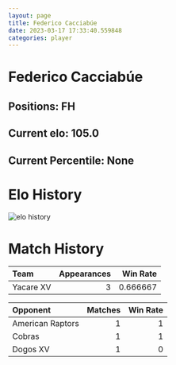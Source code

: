 ```yaml
---  
layout: page  
title: Federico Cacciabúe  
date: 2023-03-17 17:33:40.559848  
categories: player  
---
```

# Federico Cacciabúe

## Positions: FH

## Current elo: 105.0

## Current Percentile: None

# Elo History


![elo history](history_FedericoCacciabúe.png)
# Match History


| Team      |   Appearances |   Win Rate |
|:----------|--------------:|-----------:|
| Yacare XV |             3 |   0.666667 |

| Opponent         |   Matches |   Win Rate |
|:-----------------|----------:|-----------:|
| American Raptors |         1 |          1 |
| Cobras           |         1 |          1 |
| Dogos XV         |         1 |          0 |
